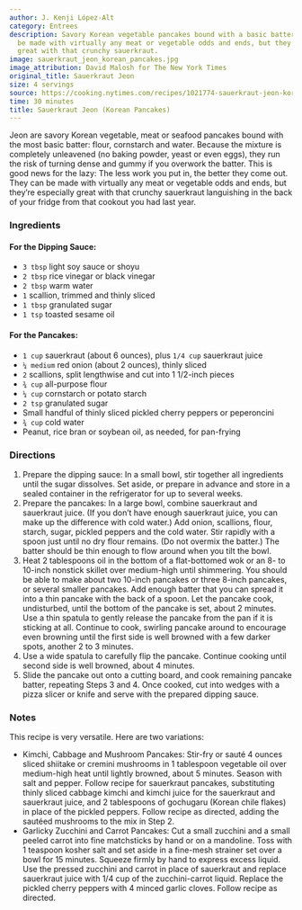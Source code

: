 ```yaml
---
author: J. Kenji López-Alt
category: Entrees
description: Savory Korean vegetable pancakes bound with a basic batter. They can
  be made with virtually any meat or vegetable odds and ends, but they’re especially
  great with that crunchy sauerkraut.
image: sauerkraut_jeon_korean_pancakes.jpg
image_attribution: David Malosh for The New York Times
original_title: Sauerkraut Jeon
size: 4 servings
source: https://cooking.nytimes.com/recipes/1021774-sauerkraut-jeon-korean-pancakes?action=click&module=RelatedLinks&pgtype=Article
time: 30 minutes
title: Sauerkraut Jeon (Korean Pancakes)
---
```

Jeon are savory Korean vegetable, meat or seafood pancakes bound with the most basic batter: flour, cornstarch and water. Because the mixture is completely unleavened (no baking powder, yeast or even eggs), they run the risk of turning dense and gummy if you overwork the batter. This is good news for the lazy: The less work you put in, the better they come out. They can be made with virtually any meat or vegetable odds and ends, but they’re especially great with that crunchy sauerkraut languishing in the back of your fridge from that cookout you had last year.

### Ingredients

#### For the Dipping Sauce:

* `3 tbsp` light soy sauce or shoyu
* `2 tbsp` rice vinegar or black vinegar
* `2 tbsp` warm water
* `1` scallion, trimmed and thinly sliced
* `1 tbsp` granulated sugar
* `1 tsp` toasted sesame oil

#### For the Pancakes:

* `1 cup` sauerkraut (about 6 ounces), plus `1/4 cup` sauerkraut juice
* `¼ medium` red onion (about 2 ounces), thinly sliced
* `2` scallions, split lengthwise and cut into 1 1/2-inch pieces
* `¾ cup` all-purpose flour
* `¼ cup` cornstarch or potato starch
* `2 tsp` granulated sugar
* Small handful of thinly sliced pickled cherry peppers or peperoncini
* `¾ cup` cold water
* Peanut, rice bran or soybean oil, as needed, for pan-frying

### Directions

1. Prepare the dipping sauce: In a small bowl, stir together all ingredients until the sugar dissolves. Set aside, or prepare in advance and store in a sealed container in the refrigerator for up to several weeks.
2. Prepare the pancakes: In a large bowl, combine sauerkraut and sauerkraut juice. (If you don’t have enough sauerkraut juice, you can make up the difference with cold water.) Add onion, scallions, flour, starch, sugar, pickled peppers and the cold water. Stir rapidly with a spoon just until no dry flour remains. (Do not overmix the batter.) The batter should be thin enough to flow around when you tilt the bowl.
3. Heat 2 tablespoons oil in the bottom of a flat-bottomed wok or an 8- to 10-inch nonstick skillet over medium-high until shimmering. You should be able to make about two 10-inch pancakes or three 8-inch pancakes, or several smaller pancakes. Add enough batter that you can spread it into a thin pancake with the back of a spoon. Let the pancake cook, undisturbed, until the bottom of the pancake is set, about 2 minutes. Use a thin spatula to gently release the pancake from the pan if it is sticking at all. Continue to cook, swirling pancake around to encourage even browning until the first side is well browned with a few darker spots, another 2 to 3 minutes.
4. Use a wide spatula to carefully flip the pancake. Continue cooking until second side is well browned, about 4 minutes.
5. Slide the pancake out onto a cutting board, and cook remaining pancake batter, repeating Steps 3 and 4. Once cooked, cut into wedges with a pizza slicer or knife and serve with the prepared dipping sauce.

### Notes

This recipe is very versatile. Here are two variations:
- Kimchi, Cabbage and Mushroom Pancakes: Stir-fry or sauté 4 ounces sliced shiitake or cremini mushrooms in 1 tablespoon vegetable oil over medium-high heat until lightly browned, about 5 minutes. Season with salt and pepper. Follow recipe for sauerkraut pancakes, substituting thinly sliced cabbage kimchi and kimchi juice for the sauerkraut and sauerkraut juice, and 2 tablespoons of gochugaru (Korean chile flakes) in place of the pickled peppers. Follow recipe as directed, adding the sautéed mushrooms to the mix in Step 2.
- Garlicky Zucchini and Carrot Pancakes: Cut a small zucchini and a small peeled carrot into fine matchsticks by hand or on a mandoline. Toss with 1 teaspoon kosher salt and set aside in a fine-mesh strainer set over a bowl for 15 minutes. Squeeze firmly by hand to express excess liquid. Use the pressed zucchini and carrot in place of sauerkraut and replace sauerkraut juice with 1/4 cup of the zucchini-carrot liquid. Replace the pickled cherry peppers with 4 minced garlic cloves. Follow recipe as directed.